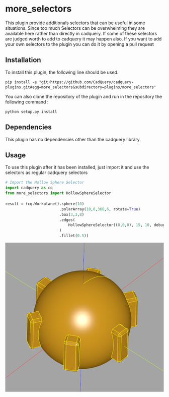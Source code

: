 # more_selectors

This plugin provide additionals selectors that can be useful in some situations. Since too much Selectors can be overwhelming they are available here rather than directly in cadquery.
If some of these selectors are judged worth to add to cadquery it may happen also.
If you want to add your own selectors to the plugin you can do it by opening a pull request

## Installation

To install this plugin, the following line should be used.

```
pip install -e "git+https://github.com/CadQuery/cadquery-plugins.git#egg=more_selectors&subdirectory=plugins/more_selectors"
```
You can also clone the repository of the plugin and run in the repository the following command :
```
python setup.py install
```

## Dependencies

This plugin has no dependencies other than the cadquery library.

## Usage

To use this plugin after it has been installed, just import it and use the selectors as regular cadquery selectors

```python
# Import the Hollow Sphere Selector
import cadquery as cq
from more_selectors import HollowSphereSelector

result = (cq.Workplane().sphere(10)
                        .polarArray(10,0,360,6, rotate=True)
                        .box(3,3,8)
                        .edges(
                            HollowSphereSelector((0,0,0), 15, 10, debug= True)
                        )
                        .fillet(0.5))

```
<img src="images/readme_example.PNG" width="600"/>
